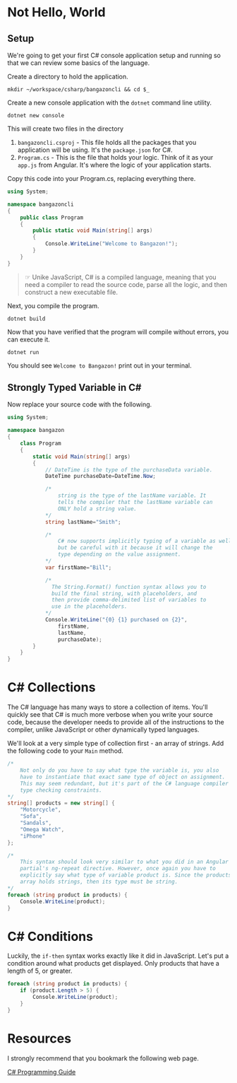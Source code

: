 # Not Hello, World

## Setup

We're going to get your first C# console application setup and running so that we can review some basics of the language.

Create a directory to hold the application.

```
mkdir ~/workspace/csharp/bangazoncli && cd $_
```

Create a new console application with the `dotnet` command line utility.

```
dotnet new console
```

This will create two files in the directory

1. `bangazoncli.csproj` - This file holds all the packages that you application will be using. It's the `package.json` for C#.
2. `Program.cs` - This is the file that holds your logic. Think of it as your `app.js` from Angular. It's where the logic of your application starts.

Copy this code into your Program.cs, replacing everything there.

```cs
using System;

namespace bangazoncli
{
    public class Program
    {
        public static void Main(string[] args)
        {
            Console.WriteLine("Welcome to Bangazon!");
        }
    }
}

```


> ☞ Unike JavaScript, C# is a compiled language, meaning that you need a compiler to read the source code, parse all the logic, and then construct a new executable file.

Next, you compile the program.

```
dotnet build
```

Now that you have verified that the program will compile without errors, you can execute it.

```
dotnet run
```

You should see `Welcome to Bangazon!` print out in your terminal.

## Strongly Typed Variable in C#

Now replace your source code with the following.

```cs
using System;

namespace bangazon
{
    class Program
    {
        static void Main(string[] args)
        {
            // DateTime is the type of the purchaseData variable.
            DateTime purchaseDate=DateTime.Now;

            /*
                string is the type of the lastName variable. It 
                tells the compiler that the lastName variable can
                ONLY hold a string value.
            */
            string lastName="Smith"; 

            /*
                C# now supports implicitly typing of a variable as well,
                but be careful with it because it will change the 
                type depending on the value assignment.
            */
            var firstName="Bill";

            /* 
              The String.Format() function syntax allows you to
              build the final string, with placeholders, and
              then provide comma-delimited list of variables to
              use in the placeholders.
            */
            Console.WriteLine("{0} {1} purchased on {2}", 
                firstName, 
                lastName, 
                purchaseDate);
        }
    }
}
```

# C# Collections

The C# language has many ways to store a collection of items. You'll quickly see that C# is much more verbose when you write your source code, because the developer needs to provide all of the instructions to the compiler, unlike JavaScript or other dynamically typed languages.

We'll look at a very simple type of collection first - an array of strings. Add the following code to your `Main` method.

```cs
/*
    Not only do you have to say what type the variable is, you also 
    have to instantiate that exact same type of object on assignment.
    This may seem redundant, but it's part of the C# language compiler's 
    type checking constraints.
*/
string[] products = new string[] {
    "Motorcycle",
    "Sofa",
    "Sandals",
    "Omega Watch",
    "iPhone"
};

/*
    This syntax should look very similar to what you did in an Angular
    partial's ng-repeat directive. However, once again you have to 
    explicitly say what type of variable product is. Since the products
    array holds strings, then its type must be string.
*/
foreach (string product in products) {
    Console.WriteLine(product);
}
```

# C# Conditions

Luckily, the `if-then` syntax works exactly like it did in JavaScript. Let's put a condition around what products get displayed. Only products that have a length of 5, or greater.

```cs
foreach (string product in products) {
    if (product.Length > 5) {
        Console.WriteLine(product);
    }
}
```


# Resources

I strongly recommend that you bookmark the following web page.

[C# Programming Guide](https://docs.microsoft.com/en-us/dotnet/csharp/programming-guide/index)